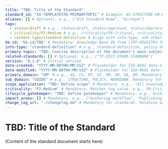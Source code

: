 ```yaml
---
title: "TBD: Title of the Standard"
standard_id: "XX-TEMPLATESTD-PRIMARYTOPIC" # Example: AS-STRUCTURE-KB-ROOT
aliases: [] # Optional: e.g., ["Old Standard Name", "Acronym"]
tags:
  - status/draft # e.g., status/draft, status/approved, status/deprecated
  - criticality/P2-Medium # e.g., criticality/P0-Critical, criticality/P1-High
  - content-type/standard-definition # Align with info-type, add other relevant content-type tags
kb-id: "kb-id/TBD" # Mandatory: Knowledge Base ID from [[MT-REGISTRY-TAG-GLOSSARY]] (e.g., kb-id/standards)
info-type: "standard-definition" # e.g., standard-definition, policy-document, guide-document
primary-topic: "TBD: Concise description of the document's main subject or purpose." # Mandatory: Single sentence.
related-standards: [] # Optional: e.g., ["YY-ZZZZ-OTHER-STANDARD"]
version: "0.1.0" # Initial version
date-created: "YYYY-MM-DDTHH:MM:SSZ" # Placeholder for ISO-8601 date-time
date-modified: "YYYY-MM-DDTHH:MM:SSZ" # Placeholder for ISO-8601 date-time
primary_domain: "GM" # e.g., AS, CS, MT, SF, OM, GM, UA, QM. Mandatory for standards. Must exist in [[domain_codes.yaml]]
sub_domain: "GUIDE" # e.g., STRUCTURE, POLICY, MARKDOWN. Mandatory for standards. Must exist in [[subdomain_registry.yaml]]
scope_application: "TBD: Define scope" # Mandatory. e.g., "All knowledge base documents"
criticality: "P2-Medium" # Mandatory. Matches tag value. e.g., P0-Critical, P1-High. From [[MT-REGISTRY-TAG-GLOSSARY]]
lifecycle_gatekeeper: "TBD: Define gatekeeper" # Mandatory. e.g., Architect-Review, SME-Consensus. From [[MT-REGISTRY-TAG-GLOSSARY]]
impact_areas: [] # Mandatory. e.g., ["Authoring workflow", "Publishing pipeline"]
change_log_url: "./changelog.md" # Mandatory for standards. Relative path to changelog or absolute URL
---
```


# TBD: Title of the Standard

(Content of the standard document starts here)
